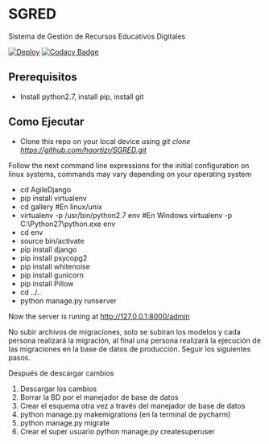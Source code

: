 # SGRED
Sistema de Gestión de Recursos Educativos Digitales

[![Deploy](https://www.herokucdn.com/deploy/button.svg)](https://heroku.com/deploy)
[![Codacy Badge](https://api.codacy.com/project/badge/Grade/070dab54606b413e97fd86ab9711a66a)](https://www.codacy.com/app/NestorRomeroUAndes/SGRED?utm_source=github.com&amp;utm_medium=referral&amp;utm_content=haortizr/SGRED&amp;utm_campaign=Badge_Grade)
## Prerequisitos
* Install python2.7, install pip, install git
## Como Ejecutar 
* Clone this repo on your local device using *git clone https://github.com/haortizr/SGRED.git*

Follow the next command line expressions for the initial configuration on linux systems, commands may vary depending on your operating system

* cd AgileDjango
* pip install virtualenv
* cd gallery
#En linux/unix
* virtualenv -p /usr/bin/python2.7 env
#En Windows
virtualenv -p C:\Python27\python.exe env
* cd env
* source bin/activate
* pip install django
* pip install psycopg2
* pip install whitenoise
* pip install gunicorn
* pip install Pillow
* cd ../..
* python manage.py runserver

Now the server is runing at 
http://127.0.0.1:8000/admin


No subir archivos de migraciones, solo se subiran los modelos y cada persona realizará la migración, al final una persona realizará la ejecución de las migraciones en la base de datos de producción. Seguir los siguientes pasos.

Después de descargar cambios

1. Descargar los cambios
2. Borrar la BD por el manejador de base de datos
3. Crear el esquema otra vez a través del manejador de base de datos
4. python manage.py makemigrations (en la terminal de pycharm)
5. python manage.py migrate
6. Crear el super usuario python manage.py createsuperuser




